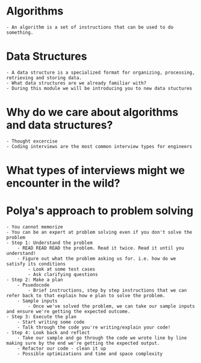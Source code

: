 # Algorithms
    - An algorithm is a set of instructions that can be used to do something. 

# Data Structures
    - A data structure is a specialized format for organizing, processing, retrieving and storing data.
    - What data structures are we already familiar with?
    - During this module we will be introducing you to new data stuctures

# Why do we care about algorithms and data structures?
    - Thought excercise
    - Coding interviews are the most common interview types for engineers

# What types of interviews might we encounter in the wild?

# Polya's approach to problem solving
    - You cannot memorize 
    - You can be an expert at problem solving even if you don't solve the problem
    - Step 1: Understand the problem
        - READ READ READ the problem. Read it twice. Read it until you understand!
        - Figure out what the problem asking us for. i.e. how do we satisfy its conditions
            - Look at some test cases
            - Ask clarifying questions
    - Step 2: Make a plan
        - Psuedocode
            - Brief instructions, step by step instructions that we can refer back to that explain how e plan to solve the problem.
        - Sample inputs
            - Once we've solved the problem, we can take our sample inputs and ensure we're getting the expected outcome.
    - Step 3: Execute the plan
        - Start writing some code
        - Talk through the code you're writing/explain your code!
    - Step 4: Look back and reflect
        - Take our sample and go through the code we wrote line by line making sure by the end we're getting the expected output.
        - Refactor our code - clean it up
        - Possible optimizations and time and space complexity